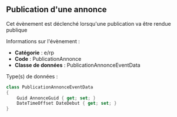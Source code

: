 ## <span id='publicationduneannonce'>Publication d'une annonce</span>

Cet évènement est déclenché lorsqu'une publication va être rendue publique

Informations sur l'évènement : 

 - **Catégorie** : e/rp
 - **Code** : PublicationAnnonce
 - **Classe de données** : PublicationAnnonceEventData

Type(s) de données :

```csharp
class PublicationAnnonceEventData
{
	Guid AnnonceGuid { get; set; }
	DateTimeOffset DateDebut { get; set; }
}

```
